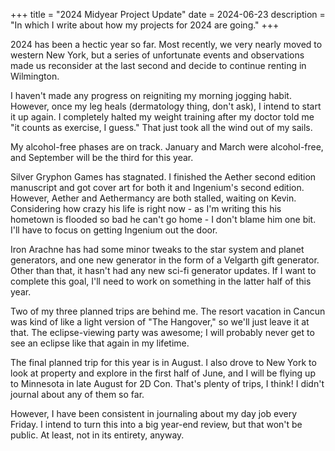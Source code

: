+++
title = "2024 Midyear Project Update"
date = 2024-06-23
description = "In which I write about how my projects for 2024 are going."
+++

2024 has been a hectic year so far. Most recently, we very nearly moved to
western New York, but a series of unfortunate events and observations made
us reconsider at the last second and decide to continue renting in Wilmington.

I haven't made any progress on reigniting my morning jogging habit. However,
once my leg heals (dermatology thing, don't ask), I intend to start it up again.
I completely halted my weight training after my doctor told me "it counts as
exercise, I guess." That just took all the wind out of my sails.

My alcohol-free phases are on track. January and March were alcohol-free, and
September will be the third for this year.

Silver Gryphon Games has stagnated. I finished the Aether second edition
manuscript and got cover art for both it and Ingenium's second edition. However,
Aether and Aethermancy are both stalled, waiting on Kevin. Considering how
crazy his life is right now - as I'm writing this his hometown is flooded so
bad he can't go home - I don't blame him one bit. I'll have to focus on getting
Ingenium out the door.

Iron Arachne has had some minor tweaks to the star system and planet generators,
and one new generator in the form of a Velgarth gift generator. Other than that,
it hasn't had any new sci-fi generator updates. If I want to complete this goal,
I'll need to work on something in the latter half of this year.

Two of my three planned trips are behind me. The resort vacation in Cancun was
kind of like a light version of "The Hangover," so we'll just leave it at that.
The eclipse-viewing party was awesome; I will probably never get to see an
eclipse like that again in my lifetime.

The final planned trip for this year is in August. I also drove to New York to
look at property and explore in the first half of June, and I will be flying up
to Minnesota in late August for 2D Con. That's plenty of trips, I think! I
didn't journal about any of them so far.

However, I have been consistent in journaling about my day job every Friday. I
intend to turn this into a big year-end review, but that won't be public. At
least, not in its entirety, anyway.
